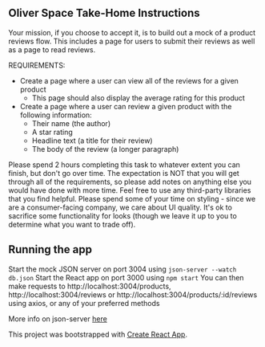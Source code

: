 ## Oliver Space Take-Home Instructions

Your mission, if you choose to accept it, is to build out a mock of a product reviews flow. 
This includes a page for users to submit their reviews as well as a page to read reviews.

REQUIREMENTS:
- Create a page where a user can view all of the reviews for a given product
    - This page should also display the average rating for this product
- Create a page where a user can review a given product with the following information:
    - Their name (the author)
    - A star rating
    - Headline text (a title for their review)
    - The body of the review (a longer paragraph)

Please spend 2 hours completing this task to whatever extent you can finish, but don't
go over time. The expectation is NOT that you will get through all of the requirements, so please add notes on anything else you would have done with more time. Feel free to use any third-party libraries that you find helpful. Please spend some of your time on styling - since we are a consumer-facing company, we care about UI quality. It's ok to sacrifice some functionality for looks (though we leave it up to you to determine what you want to trade off).

## Running the app
Start the mock JSON server on port 3004 using `json-server --watch db.json`
Start the React app on port 3000 using `npm start`
You can then make requests to http://localhost:3004/products, http://localhost:3004/reviews or http://localhost:3004/products/:id/reviews using axios, or any of your preferred methods

More info on json-server [here](https://www.npmjs.com/package/json-server)

This project was bootstrapped with [Create React App](https://github.com/facebook/create-react-app).
